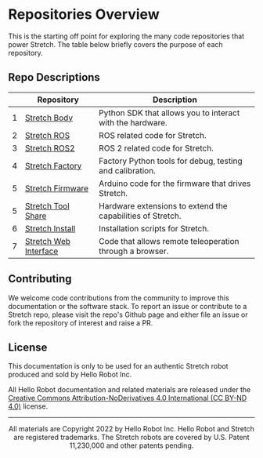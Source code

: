 # Repositories Overview

This is the starting off point for exploring the many code repositories that power Stretch. The table below briefly covers the purpose of each repository.

## Repo Descriptions
|  | Repository                                               | Description                                        |
|--|---------------------------------------------------------|----------------------------------------------------|
| 1 | [Stretch Body](https://github.com/hello-robot/stretch_body) | Python SDK that allows you to interact with the hardware. |
| 2 | [Stretch ROS](https://github.com/hello-robot/stretch_ros)   | ROS related code for Stretch. |
| 3 | [Stretch ROS2](https://github.com/hello-robot/stretch_ros2) | ROS 2 related code for Stretch. |
| 4 | [Stretch Factory](https://github.com/hello-robot/stretch_factory) | Factory Python tools for debug, testing and calibration. |
| 5 | [Stretch Firmware](https://github.com/hello-robot/stretch_firmware) | Arduino code for the firmware that drives Stretch. |
| 5 | [Stretch Tool Share](https://github.com/hello-robot/stretch_tool_share) | Hardware extensions to extend the capabilities of Stretch. |
| 6 | [Stretch Install](https://github.com/hello-robot/stretch_install) | Installation scripts for Stretch. |
| 7 | [Stretch Web Interface](https://github.com/hello-robot/stretch_web_interface) | Code that allows remote teleoperation through a browser. |

## Contributing
We welcome code contributions from the community to improve this documentation or the software stack. To report an issue or contribute to a Stretch repo, please visit the repo's Github page and either file an issue or fork the repository of interest and raise a PR.

## License
This documentation is only to be used for an authentic Stretch robot produced and sold by Hello Robot Inc.

All Hello Robot documentation and related materials are released under the [Creative Commons Attribution-NoDerivatives 4.0 International (CC BY-ND 4.0)](https://creativecommons.org/licenses/by-nd/4.0) license.

------
<div align="center"> All materials are Copyright 2022 by Hello Robot Inc. Hello Robot and Stretch are registered trademarks. The Stretch robots are covered by U.S. Patent 11,230,000 and other patents pending.</div>